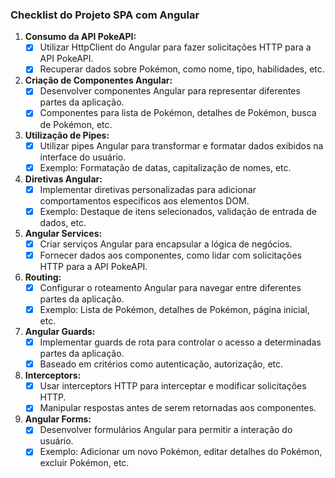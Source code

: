 ### Checklist do Projeto SPA com Angular

1. **Consumo da API PokeAPI:**
   - [x] Utilizar HttpClient do Angular para fazer solicitações HTTP para a API PokeAPI.
   - [x] Recuperar dados sobre Pokémon, como nome, tipo, habilidades, etc.

2. **Criação de Componentes Angular:**
   - [x] Desenvolver componentes Angular para representar diferentes partes da aplicação.
   - [x] Componentes para lista de Pokémon, detalhes de Pokémon, busca de Pokémon, etc.

3. **Utilização de Pipes:**
   - [x] Utilizar pipes Angular para transformar e formatar dados exibidos na interface do usuário.
   - [x] Exemplo: Formatação de datas, capitalização de nomes, etc.

4. **Diretivas Angular:**
   - [x] Implementar diretivas personalizadas para adicionar comportamentos específicos aos elementos DOM.
   - [x] Exemplo: Destaque de itens selecionados, validação de entrada de dados, etc.

5. **Angular Services:**
   - [x] Criar serviços Angular para encapsular a lógica de negócios.
   - [x] Fornecer dados aos componentes, como lidar com solicitações HTTP para a API PokeAPI.

6. **Routing:**
   - [x] Configurar o roteamento Angular para navegar entre diferentes partes da aplicação.
   - [x] Exemplo: Lista de Pokémon, detalhes de Pokémon, página inicial, etc.

7. **Angular Guards:**
   - [x] Implementar guards de rota para controlar o acesso a determinadas partes da aplicação.
   - [x] Baseado em critérios como autenticação, autorização, etc.

8. **Interceptors:**
   - [x] Usar interceptors HTTP para interceptar e modificar solicitações HTTP.
   - [x] Manipular respostas antes de serem retornadas aos componentes.

9. **Angular Forms:**
   - [x] Desenvolver formulários Angular para permitir a interação do usuário.
   - [x] Exemplo: Adicionar um novo Pokémon, editar detalhes do Pokémon, excluir Pokémon, etc.
